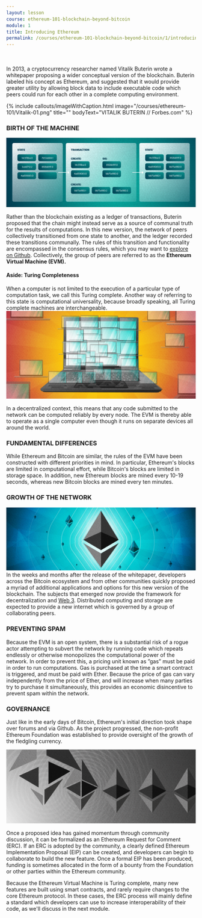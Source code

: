 ```yaml
---
layout: lesson
course: ethereum-101-blockchain-beyond-bitcoin
module: 1
title: Introducing Ethereum
permalink: /courses/ethereum-101-blockchain-beyond-bitcoin/1/introducing-ethereum/
---
```

<br>
<br>
<span class="openingParagraph">In 2013, a cryptocurrency researcher named Vitalik Buterin wrote a whitepaper proposing a wider conceptual version of the blockchain. Buterin labeled his concept as Ethereum, and suggested that it would provide greater utility by allowing block data to include executable code which peers could run for each other in a complete computing environment. </span>

{% include callouts/imageWithCaption.html
	image="/courses/ethereum-101/Vitalik-01.png"
	title=""
	bodyText="VITALIK BUTERIN // Forbes.com"
%}

<h3>BIRTH OF THE MACHINE</h3>

<img src="/assets/img/courses/ethereum-101/EthState-01.png" />

<span >Rather than the blockchain existing as a ledger of transactions, Buterin proposed that the chain might instead serve as a source of communal truth for the results of computations. In this new version, the network of peers collectively transitioned from one state to another, and the ledger recorded these transitions communally. The rules of this transition and functionality are encompassed in the consensus rules, which you may want to </span><a href="https://github.com/ethereumbook/ethereumbook/blob/develop/14consensus.asciidoc"><span >explore on Github</span></a><span >. Collectively, the group of peers are referred to as the </span><b>Ethereum Virtual Machine (EVM).</b>
<h4>Aside: Turing Completeness</h4>
<span >When a computer is not limited to the execution of a particular type of computation task, we call this Turing complete. Another way of referring to this state is computational universality, because broadly speaking, all Turing complete machines are interchangeable.</span>

<img src="/assets/img/courses/ethereum-101/Turing-01.png" />

<span >In a decentralized context, this means that any code submitted to the network can be computed reliably by every node. The EVM is thereby able to operate as a single computer even though it runs on separate devices all around the world.</span>

<h3>FUNDAMENTAL DIFFERENCES</h3>

<span >While Ethereum and Bitcoin are similar, the rules of the EVM have been constructed with different priorities in mind. In particular, Ethereum's blocks are limited in computational effort, while Bitcoin's blocks are limited in storage space. In addition, new Ethereum blocks are mined every 10-19 seconds, whereas new Bitcoin blocks are mined every ten minutes. </span>

<h3>GROWTH OF THE NETWORK</h3>

<img src="/assets/img/courses/ethereum-101/EthereumGrowth-1.jpg" />
<span >In the weeks and months after the release of the whitepaper, developers across the Bitcoin ecosystem and from other communities quickly proposed a myriad of additional applications and options for this new version of the blockchain.  The subjects that emerged now provide the framework for decentralization and </span><a href="/web3/"><span >Web 3</span></a><span >. Distributed computing and storage are expected to provide a new internet which is governed by a group of collaborating peers.</span>

<h3>PREVENTING SPAM</h3>

<span >Because the EVM is an open system, there is a substantial risk of a rogue actor attempting to subvert the network by running code which repeats endlessly or otherwise monopolizes the computational power of the network. In order to prevent this, a pricing unit known as ”gas” must be paid in order to run computations. Gas is purchased at the time a smart contract is triggered, and must be paid with Ether. Because the price of gas can vary independently from the price of Ether, and will increase when many parties try to purchase it simultaneously, this provides an economic disincentive to prevent spam within the network. </span>

<h3>GOVERNANCE</h3>

<span >Just like in the early days of Bitcoin, Ethereum's initial direction took shape over forums and via Github. As the project progressed, the non-profit Ethereum Foundation was established to provide oversight of the growth of the fledgling currency. </span>

<img src="/assets/img/courses/ethereum-101/Governance-01.png" />

<span >Once a proposed idea has gained momentum through community discussion, it can be formalized as an Ethereum Request for Comment (ERC). If an ERC is adopted by the community, a clearly defined Ethereum Implementation Proposal (EIP) can be created, and developers can begin to collaborate to build the new feature. Once a formal EIP has been produced, funding is sometimes allocated in the form of a bounty from the Foundation or other parties within the Ethereum community. </span>

<span >Because the Ethereum Virtual Machine is Turing complete, many new features are built using smart contracts, and rarely require changes to the core Ethereum protocol. In these cases, the ERC process will mainly define a standard which developers can use to increase interoperability of their code, as we'll discuss in the next module. </span>
